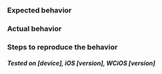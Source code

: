### Expected behavior


### Actual behavior


### Steps to reproduce the behavior


##### Tested on [device], iOS [version], WCiOS [version]
